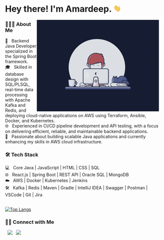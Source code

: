 <h1> Hey there! I'm Amardeep. <img src="Hi.gif" width="25"></h1> <img align="right" alt="GIF" src="gif2.gif" width="400"/> 
<h3> 👨🏻‍💻 About Me </h3>
💼   Backend Java Developer specialized in the Spring Boot framework. <br>
🎓   Skilled in database design with SQL/PLSQL, real-time data processing with Apache Kafka and Redis, and deploying cloud-native applications on AWS using Terraform, Ansible, Docker, and Kubernetes. <br>
🌐   Experienced in CI/CD pipeline development and API testing, with a focus on delivering efficient, reliable, and maintainable backend applications. <br>
🌱   Passionate about building scalable Java applications and currently enhancing my skills in AWS cloud infrastructure. <br>

<h3>🛠 Tech Stack</h3>
💻   Core Java | JavaScript | HTML | CSS | SQL <br>
🌐   React.js | Spring Boot | REST API | Oracle SQL | MongoDB <br>
☁️   AWS | Docker | Kubernetes | Jenkins <br>
🛠   Kafka | Redis | Maven | Gradle | IntelliJ IDEA | Swagger | Postman | VSCode | Git | Jira <br>


</br>

[![Top Langs](https://github-readme-stats.vercel.app/api/top-langs/?username=amar0898&layout=compact&text_color=daf7dc&bg_color=151515)](https://github.com/sohamsshah/github-readme-stats)


<h3> 🤝🏻 Connect with Me </h3>

<p align="left"> 
&nbsp; <a href="https://www.linkedin.com/in/amar-deep-234612168/" target="_blank" rel="noopener noreferrer"><img src="https://img.icons8.com/plasticine/100/000000/linkedin.png" width="50" /></a>
&nbsp; <a href="mailto:amar0898@gmail.com" target="_blank" rel="noopener noreferrer"><img src="https://img.icons8.com/plasticine/100/000000/gmail.png"  width="50" /></a>


</p>
